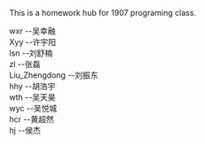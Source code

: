 This is a homework hub for 1907 programing class.  
  
wxr           --吴幸融  
Xyy           --许宇阳  
lsn           --刘舒楠  
zl             --张磊  
Liu_Zhengdong --刘振东  
hhy           --胡浩宇  
wth           --吴天昊  
wyc            --吴悦城  
hcr            --黄超然  
hj             --侯杰

